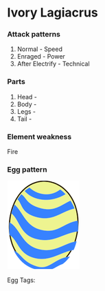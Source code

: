 # Ivory Lagiacrus

### Attack patterns
1. Normal - Speed
2. Enraged - Power
3. After Electrify - Technical

### Parts
1. Head - 
2. Body - 
3. Legs - 
4. Tail - 

### Element weakness
Fire 

### Egg pattern
![image info](../assets/ivory_lagiacrus.png)

Egg Tags: 